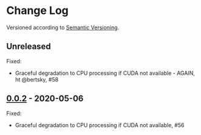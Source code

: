 Change Log
==========
Versioned according to [Semantic Versioning](http://semver.org/).

## Unreleased

Fixed:

  * Graceful degradation to CPU processing if CUDA not available - AGAIN, ht @bertsky, #58

## [0.0.2] - 2020-05-06

Fixed:

  * Graceful degradation to CPU processing if CUDA not available, #56

<!-- link-labels -->
[0.0.2]: ../../compare/HEAD...v0.0.2
